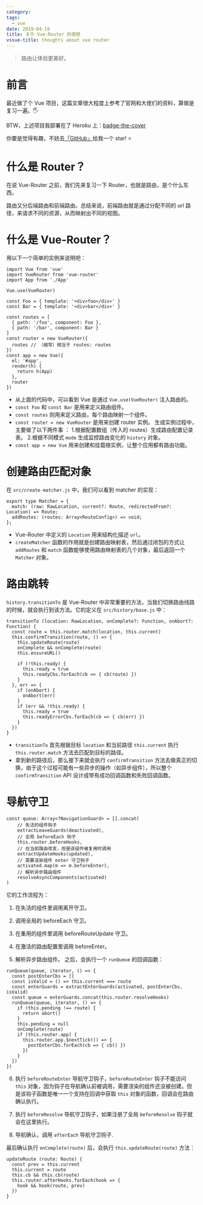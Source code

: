 ```yaml
---
category: 
tags:
  - vue
date: 2019-04-19
title: 关于 Vue-Router 的感想
vssue-title: thoughts about vue router
---
```


> 路由让体验更美好。
# 前言
最近做了个 Vue 项目，这篇文章很大程度上参考了官网和大佬们的资料，算做是复习一遍。🖐️  

BTW，上述项目我部署在了 Heroku 上：[badge-the-cover](https://badgethecover.herokuapp.com/)  

你要是觉得有趣，不妨去[「GitHub」](https://github.com/yiukuenchu/badge-the-cover)给我一个 star! ⭐️
# 什么是 Router？
在说 Vue-Router 之前，我们先来复习一下 Router，也就是路由，是个什么东西。  

路由又分后端路由和前端路由。总结来说，前端路由就是通过分配不同的 url 路径，来请求不同的资源，从而映射出不同的视图。  

# 什么是 Vue-Router？
用以下一个简单的实例来说明吧：
```
import Vue from 'vue'
import VueRouter from 'vue-router'
import App from './App'

Vue.use(VueRouter)

const Foo = { template: '<div>foo</div>' }
const Bar = { template: '<div>bar</div>' }

const routes = [
  { path: '/foo', component: Foo },
  { path: '/bar', component: Bar }
]
const router = new VueRouter({
  routes // （缩写）相当于 routes: routes
})
const app = new Vue({
  el: '#app',
  render(h) {
    return h(App)
  },
  router
})
```
- 从上面的代码中，可以看到 Vue 是通过 `Vue.use(VueRouter)` 注入路由的。
- `const Foo` 和 `const Bar` 是用来定义路由组件。 
- `const routes` 则用来定义路由，每个路由映射一个组件。 
- `const router = new VueRouter` 是用来创建 router 实例。 生成实例过程中，主要做了以下两件事 ：
1.根据配置数组（传入的 routes）生成路由配置记录表。 
2.根据不同模式 `mode` 生成监控路由变化的 `history` 对象。
- `const app = new Vue` 用来创建和挂载根实例，让整个应用都有路由功能。

# 创建路由匹配对象
在 `src/create-matcher.js` 中，我们可以看到 matcher 的实现：
```
export type Matcher = {
  match: (raw: RawLocation, current?: Route, redirectedFrom?: Location) => Route;
  addRoutes: (routes: Array<RouteConfig>) => void;
};
```
- Vue-Router 中定义的 `Location` 用来结构化描述 `url`。
- `createMatcher` 函数的作用就是创建路由映射表，然后通过闭包的方式让 `addRoutes` 和 `match` 函数能够使用路由映射表的几个对象，最后返回一个 `Matcher` 对象。

# 路由跳转
`history.transitionTo` 是 Vue-Router 中非常重要的方法，当我们切换路由线路的时候，就会执行到该方法。它的定义在 `src/history/base.js` 中：
```
transitionTo (location: RawLocation, onComplete?: Function, onAbort?: Function) {
  const route = this.router.match(location, this.current)
  this.confirmTransition(route, () => {
    this.updateRoute(route)
    onComplete && onComplete(route)
    this.ensureURL()

    if (!this.ready) {
      this.ready = true
      this.readyCbs.forEach(cb => { cb(route) })
    }
  }, err => {
    if (onAbort) {
      onAbort(err)
    }
    if (err && !this.ready) {
      this.ready = true
      this.readyErrorCbs.forEach(cb => { cb(err) })
    }
  })
}
```
- `transitionTo` 首先根据目标 `location` 和当前路径 `this.current` 执行 `this.router.match` 方法去匹配到目标的路径。
- 拿到新的路径后，那么接下来就会执行 `confirmTransition` 方法去做真正的切换，由于这个过程可能有一些异步的操作（如异步组件），所以整个 `confirmTransition` API 设计成带有成功回调函数和失败回调函数。

# 导航守卫
```
const queue: Array<?NavigationGuard> = [].concat(
    // 失活的组件钩子
    extractLeaveGuards(deactivated),
    // 全局 beforeEach 钩子
    this.router.beforeHooks,
    // 在当前路由改变，但是该组件被复用时调用
    extractUpdateHooks(updated),
    // 需要渲染组件 enter 守卫钩子
    activated.map(m => m.beforeEnter),
    // 解析异步路由组件
    resolveAsyncComponents(activated)
)
```
它的工作流程为：
1. 在失活的组件里调用离开守卫。

2. 调用全局的 beforeEach 守卫。

3. 在重用的组件里调用 beforeRouteUpdate 守卫。

4. 在激活的路由配置里调用 beforeEnter。

5. 解析异步路由组件。
之后，会执行一个 `runQueue` 的回调函数：
```
runQueue(queue, iterator, () => {
  const postEnterCbs = []
  const isValid = () => this.current === route
  const enterGuards = extractEnterGuards(activated, postEnterCbs, isValid)
  const queue = enterGuards.concat(this.router.resolveHooks)
  runQueue(queue, iterator, () => {
    if (this.pending !== route) {
      return abort()
    }
    this.pending = null
    onComplete(route)
    if (this.router.app) {
      this.router.app.$nextTick(() => {
        postEnterCbs.forEach(cb => { cb() })
      })
    }
  })
})
```
6. 执行 `beforeRouteEnter` 导航守卫钩子，`beforeRouteEnter` 钩子不能访问 `this` 对象，因为钩子在导航确认前被调用，需要渲染的组件还没被创建。但是该钩子函数是唯一一个支持在回调中获取 `this` 对象的函数，回调会在路由确认执行。

7. 执行 `beforeResolve` 导航守卫钩子，如果注册了全局 `beforeResolve` 钩子就会在这里执行。

8. 导航确认，调用 `afterEach` 导航守卫钩子.

最后确认执行 `onComplete(route)` 后，会执行 `this.updateRoute(route)` 方法：
```
updateRoute (route: Route) {
  const prev = this.current
  this.current = route
  this.cb && this.cb(route)
  this.router.afterHooks.forEach(hook => {
    hook && hook(route, prev)
  })
}
```

